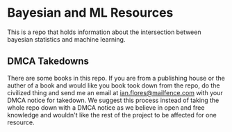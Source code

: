 # Bayesian and ML Resources

This is a repo that holds information about the intersection between bayesian statistics and machine learning. 

## DMCA Takedowns

There are some books in this repo. If you are from a publishing house or the auther of a book and would like you book took down from the repo, do the civilized thing and send me an email at ian.flores@mailfence.com with your DMCA notice for takedown. We suggest this process instead of taking the whole repo down with a DMCA notice as we believe in open and free knowledge and wouldn't like the rest of the project to be affected for one resource.

